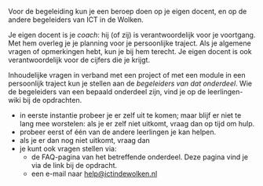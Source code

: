 Voor de begeleiding kun je een beroep doen op je eigen docent, en op de andere begeleiders van ICT in de Wolken.

Je eigen docent is je _coach_: hij (of zij) is verantwoordelijk voor je voortgang. Met hem overleg je je planning voor je persoonlijke traject. Als je algemene vragen of opmerkingen hebt, kun je bij hem terecht. Je eigen docent is ook verantwoordelijk voor de cijfers die je krijgt.

Inhoudelijke vragen in verband met een project of met een module in een persoonlijk traject kun je stellen aan de _begeleiders van dat onderdeel_. Wie de begeleiders van een bepaald onderdeel zijn, vind je op de leerlingen-wiki bij de opdrachten.

* in eerste instantie probeer je er zelf uit te komen; maar blijf er niet te lang mee worstelen: als je er zelf niet uitkomt, vraag dan op tijd om hulp.
* probeer eerst of één van de andere leerlingen je kan helpen.
* als je er dan nog niet uitkomt, vraag dan 
* je kunt ook vragen stellen via:
     * de FAQ-pagina van het betreffende onderdeel. Deze pagina vind je via de link bij de opdracht.
     * een e-mail naar help@ictindewolken.nl 




